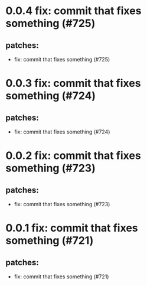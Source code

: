# 0.0.4 fix: commit that fixes something (#725)

## patches:
* fix: commit that fixes something (#725)

# 0.0.3 fix: commit that fixes something (#724)

## patches:
* fix: commit that fixes something (#724)

# 0.0.2 fix: commit that fixes something (#723)

## patches:
* fix: commit that fixes something (#723)

# 0.0.1 fix: commit that fixes something (#721)

## patches:
* fix: commit that fixes something (#721)


